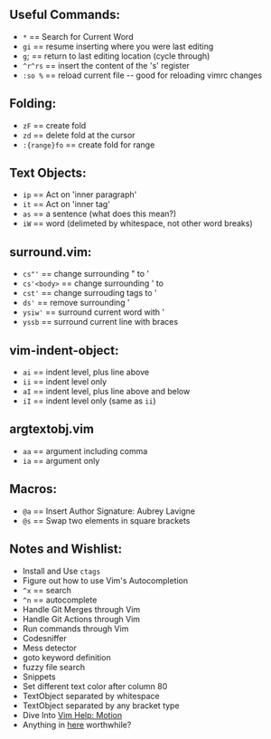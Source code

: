 
## Useful Commands: 
 * `*` == Search for Current Word
 * `gi` == resume inserting where you were last editing
 * `g`; == return to last editing location (cycle through)
 * `^r^rs` == insert the content of the 's' register
 * `:so %` == reload current file -- good for reloading vimrc changes

## Folding:
 * `zF` == create fold
 * `zd` == delete fold at the cursor
 * `:{range}fo` == create fold for range

## Text Objects:
 * `ip` == Act on 'inner paragraph'
 * `it` == Act on 'inner tag'
 * `as` == a sentence (what does this mean?)
 * `iW` == word (delimeted by whitespace, not other word breaks)

## surround.vim:
 * `cs"'` == change surrounding " to '
 * `cs'<body>` == change surrounding ' to <body></body>
 * `cst'` == change surrouding tags to '
 * `ds'` == remove surrounding '
 * `ysiw'` == surround current word with '
 * `yssb` == surround current line with braces

## vim-indent-object:
 * `ai` == indent level, plus line above
 * `ii` == indent level only
 * `aI` == indent level, plus line above and below
 * `iI` == indent level only (same as `ii`)

## argtextobj.vim
 * `aa` == argument including comma
 * `ia` == argument only

## Macros:
 * `@a` == Insert Author Signature: Aubrey Lavigne
 * `@s` == Swap two elements in square brackets

## Notes and Wishlist: 
 * Install and Use `ctags`
 * Figure out how to use Vim's Autocompletion   
 *  `^x` == search
 *  `^n` == autocomplete
 * Handle Git Merges through Vim
 * Handle Git Actions through Vim
 * Run commands through Vim
 * Codesniffer
 * Mess detector
 * goto keyword definition
 * fuzzy file search
 * Snippets
 * Set different text color after column 80
 * TextObject separated by whitespace
 * TextObject separated by any bracket type
 * Dive Into [Vim Help: Motion](http://vimdoc.sourceforge.net/htmldoc/motion.html)
 * Anything in [here](https://github.com/kana/vim-textobj-user/wiki) worthwhile?

